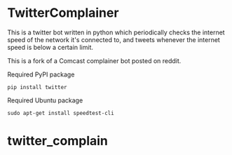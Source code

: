 # TwitterComplainer
This is a twitter bot written in python which periodically checks the internet speed of the network it's connected to, and tweets whenever the internet speed is below a certain limit.

This is a fork of a Comcast complainer bot posted on reddit.

Required PyPI package
```
pip install twitter
```


Required Ubuntu package
```
sudo apt-get install speedtest-cli
```


# twitter_complain
